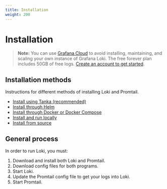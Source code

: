 ```yaml
---
title: Installation
weight: 200
---
```

# Installation

> **Note:** You can use [Grafana Cloud](https://grafana.com/products/cloud/features/#cloud-logs) to avoid installing, maintaining, and scaling your own instance of Grafana Loki. The free forever plan includes 50GB of free logs. [Create an account to get started](https://grafana.com/auth/sign-up/create-user?pg=docs-grafana-install&plcmt=in-text).

## Installation methods

Instructions for different methods of installing Loki and Promtail.

- [Install using Tanka (recommended)](tanka/)
- [Install through Helm](helm/)
- [Install through Docker or Docker Compose](docker/)
- [Install and run locally](local/)
- [Install from source](install-from-source/)

## General process

In order to run Loki, you must:

1. Download and install both Loki and Promtail.
1. Download config files for both programs.
1. Start Loki.
1. Update the Promtail config file to get your logs into Loki.
1. Start Promtail.
